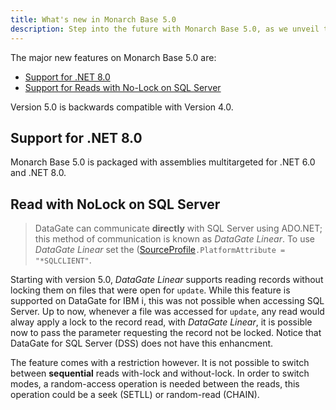 ```yaml
---
title: What's new in Monarch Base 5.0
description: Step into the future with Monarch Base 5.0, as we unveil the latest enhancements and features that redefine the capabilities of our platform. This guide is meticulously crafted for developers, system administrators, and end-users, offering a deep dive into the groundbreaking improvements and new functionalities introduced in version 5.0. From cutting-edge technology integrations to significant performance upgrades, and user experience enhancements, Monarch Base 5.0 is designed to elevate your operational efficiency and productivity. Explore the comprehensive changes that set a new standard for what you can achieve with Monarch Base, ensuring you're fully equipped to leverage the full power of these updates in your projects and workflows.
---
```


The major new features on Monarch Base 5.0 are:
 * [Support for .NET 8.0](#support-for-net-80)
 * [Support for Reads with No-Lock on SQL Server](#read-with-nolock-on-sql-server)

Version 5.0 is backwards compatible with Version 4.0.


## Support for .NET 8.0
Monarch Base 5.0 is packaged with assemblies multitargeted for .NET 6.0 and .NET 8.0. 


## Read with NoLock on SQL Server
> DataGate can communicate **directly** with SQL Server using ADO.NET; this method of communication is known as _DataGate Linear_. To use _DataGate Linear_ set the ([SourceProfile](/reference/datagate/datagate-providers/source-profile.html)`.PlatformAttribute = "*SQLCLIENT"`.

Starting with version 5.0, _DataGate Linear_ supports reading records without locking them on files that were open for `update`. While this feature is supported on DataGate for IBM i, this was not possible when accessing SQL Server. Up to now, whenever a file was accessed for `update`, any read would alway apply a lock to the record read, with _DataGate Linear_, it is possible now to pass the parameter requesting the record not be locked. Notice that  DataGate for SQL Server (DSS) does not have this enhancment.

The feature comes with a restriction however.  It is not possible to switch between **sequential** reads with-lock and without-lock. In order to switch modes, a random-access operation is needed between the reads, this operation could be a seek (SETLL) or random-read (CHAIN).




